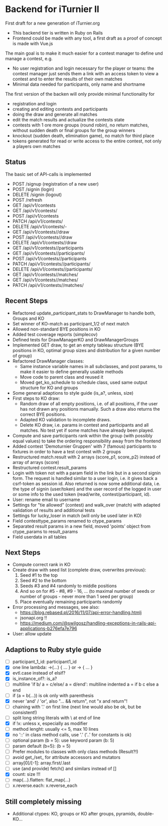 # Backend for iTurnier II

First draft for a new generation of iTurnier.org
- This backend tier is written in Ruby on Rails
- Frontend could be made with any tool, a first draft as a proof of concept is made with Vue.js

The main goal is to make it much easier for a contest manager to define und manage a contest, e.g.
- No user registration and login necessary for the player or teams: the contest manager just sends them a link with an access token to view a contest and to enter the results of their own matches
- Minimal data needed for participants, only name and shortname

The first version of the backen will only provide minimal functionality for
- registration and login
- creating and editing contests and participants
- doing the draw and generate all matches
- edit the match results and actualize the contests state
- contests with 1 ore more groups (round robin), no return matches, without sudden death or final groups for the group winners
- knockout (sudden death, elimination game), no match for third place
- tokens generated for read or write access to the entire contest, not only a players own matches

## Status
The basic set of API-calls is implemented
- POST /signup (registration of a new user)
- POST /signin (login)
- DELETE /signin (logout)
- POST /refresh
- GET /api/v1/contests
- GET /api/v1/contests/<id>
- POST /api/v1/contests
- PATCH /api/v1/contests/<id>
- DELETE /api/v1/contests/<id>-
- GET /api/v1/contests/<id>/draw
- POST /api/v1/contests/<id>/draw
- DELETE /api/v1/contests/<id>/draw
- GET /api/v1/contests/<id>/participants
- GET /api/v1/contests/<id>/participants/<id>
- POST /api/v1/contests/<id>/participants
- PATCH /api/v1/contests/<id>/participants/<id>
- DELETE /api/v1/contests/<id>/participants/<id>
- GET /api/v1/contests/<id>/matches/
- GET /api/v1/contests/<id>/matches/<id>
- PATCH /api/v1/contests/<id>/matches/<id>

## Recent Steps
- Refactored update_participant_stats to DrawManager to handle both, Groups and KO
- Set winner of KO-match as participant_1/2 of next match
- Allowed non-standard BYE positions in KO
- Added test coverage reports (simplecov)
- Defined tests for DrawManagerKO and DrawManagerGroups
- Implemented GET draw, to get an empty tableau structure (BYE positions in KO, optimal group sizes and distribution for a given number of group)
- Refactored DrawManager classes:
  - Same instance variable names in all subclasses, and post params, to make it easier to define generally usable methods
  - Move code to parent class and reused it
  - Moved get_ko_schedule to schedule class, used same output structure for KO and groups
- Some general adaptions to style guide (is_a?, unless, size)
- First steps to KO draw:
  - Random draw of all empty positions, i.e. of all positions, if the user has not drawn any positions manually. Such a draw also returns the correct BYE positions.
  - Adapted KO validation to incomplete draws.
  - Delete KO draw, i.e. params in contest and participants and all matches. No test yet if some matches have already been played.
- Compute and save participants rank within the group (with possibly equal values) to take the ordering responsibility away from the frontend
- Added contest 'Demoturnier Gruppen' with 7 (famous) participants to fixtures in order to have a test contest with 2 groups
- Restructured match.result with 2 arrays (score_p1, score_p2) instead of array of arrays (score)
- Restructured contest.result_params
- Login with token not with a param field in the link but in a second signin form. The request is handled similar to a user login, i.e. it gives back a csrf-token as session id.
Also returned is now some additional data, i.e. the type of signin (user/token) and the user record of the logged in user or some info to the used token (read/write, contest/participant, id).
- User: rename email to username
- Settings for "tie allowed" (contest) and walk_over (match) with adapted validation of results and additional tests
- Settings for lucky_loser in match (will only be used later in KO)
- Field contesttype_params renamed to ctype_params
- Separated result params in a new field, moved 'points' object from ctype_params to result_params
- Field userdata in all tables

## Next Steps
- Compute correct rank in KO
- Create draw with seed list (complete draw, overwrites previous):
    1. Seed #1 to the top
    2. Seed #2 to the bottom
    3. Seeds #3 and #4 randomly to middle positions
    4. And so on for #5 - #8, #9 - 16, ... (to maximal number of seeds or number of groups - never more than 1 seed per group)
    5. Place eventually remaining participants randomly
- Error processing and messages, see also:
    - https://blog.rebased.pl/2016/11/07/api-error-handling.htmlj
    - jsonapi.org !!
    - https://medium.com/@swilgosz/handling-exceptions-in-rails-api-applications-b276efa7e796
- User: allow update

## Adaptions to Ruby style guide
- [ ] participant_1_id: participant1_id
- [x] one line lambda: ->(...) { ... } or -> { ... }
- [x] evtl.case instead of elsif?
- [x] is_instance_of?: is_a?
- [ ] multiline 'if b/  a = c/else/  a = d/end':
  multiline indented
  a = if b
        c
      else
        a
      end
- [ ] if (a = b(...)) is ok only with parenthesis
- [x] never 'and' / 'or', also "... && return", not "x and return"!
- [ ] chaining with '.' on first line (next line would also be ok, but be consistent!)
- [ ] split long string literals with \ at end of line
- [x] if !x: unless x, especially as modifier
- [ ] method lenght: usually <= 5, max 10 lines
- [x] no '::' in class method calls, use '.' ('..' for constants is ok)
- [ ] optional param (b = 5): use keyword param (b: 5)
- [ ] param default (b=5): (b = 5)
- [ ] Prefer modules to classes with only class methods (Result?!)
- [ ] avoid get_/set_ for attribute accessors and mutators
- [ ] array[0]/[-1]: array.first/.last
- [ ] use (and provide) fetch() and similars instead of []
- [x] count: size !!!
- [ ] map(...).flatten: flat_map(...)
- [ ] x.reverse.each: x.reverse_each

## Still completely missing
- Additional ctypes: KO, groups or KO after groups, pyramids, double-KO...
